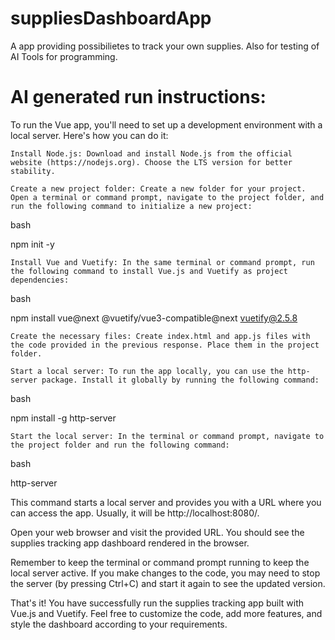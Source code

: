 # suppliesDashboardApp
A app providing possibilietes to track your own supplies. Also for testing of AI Tools for programming.

# AI generated run instructions:
To run the Vue app, you'll need to set up a development environment with a local server. Here's how you can do it:

    Install Node.js: Download and install Node.js from the official website (https://nodejs.org). Choose the LTS version for better stability.

    Create a new project folder: Create a new folder for your project. Open a terminal or command prompt, navigate to the project folder, and run the following command to initialize a new project:

bash

npm init -y

    Install Vue and Vuetify: In the same terminal or command prompt, run the following command to install Vue.js and Vuetify as project dependencies:

bash

npm install vue@next @vuetify/vue3-compatible@next vuetify@2.5.8

    Create the necessary files: Create index.html and app.js files with the code provided in the previous response. Place them in the project folder.

    Start a local server: To run the app locally, you can use the http-server package. Install it globally by running the following command:

bash

npm install -g http-server

    Start the local server: In the terminal or command prompt, navigate to the project folder and run the following command:

bash

http-server

This command starts a local server and provides you with a URL where you can access the app. Usually, it will be http://localhost:8080/.

Open your web browser and visit the provided URL. You should see the supplies tracking app dashboard rendered in the browser.

Remember to keep the terminal or command prompt running to keep the local server active. If you make changes to the code, you may need to stop the server (by pressing Ctrl+C) and start it again to see the updated version.

That's it! You have successfully run the supplies tracking app built with Vue.js and Vuetify. Feel free to customize the code, add more features, and style the dashboard according to your requirements.
